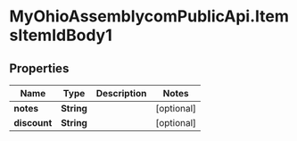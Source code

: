 # MyOhioAssemblycomPublicApi.ItemsItemIdBody1

## Properties
Name | Type | Description | Notes
------------ | ------------- | ------------- | -------------
**notes** | **String** |  | [optional] 
**discount** | **String** |  | [optional] 
